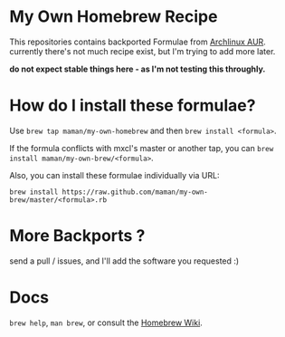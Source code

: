 My Own Homebrew Recipe
======================

This repositories contains backported Formulae from [Archlinux AUR](http://aur.archlinux.org). currently there's not much recipe exist, but I'm trying to add more later.  

**do not expect stable things here - as I'm not testing this throughly.**

How do I install these formulae?
================================

Use `brew tap maman/my-own-homebrew` and then `brew install <formula>`.  

If the formula conflicts with mxcl's master or another tap, you can `brew install maman/my-own-brew/<formula>`.  

Also, you can install these formulae individually via URL:  

    brew install https://raw.github.com/maman/my-own-brew/master/<formula>.rb

More Backports ?
=================

send a pull / issues, and I'll add the software you requested :)

Docs
====

`brew help`, `man brew`, or consult the [Homebrew Wiki](http://wiki.github.com/mxcl/homebrew).
